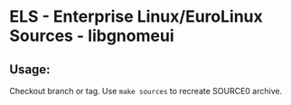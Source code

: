 # ELS - Enterprise Linux/EuroLinux Sources - libgnomeui
 
## Usage:
  Checkout branch or tag. Use `make sources` to recreate  SOURCE0 archive.
